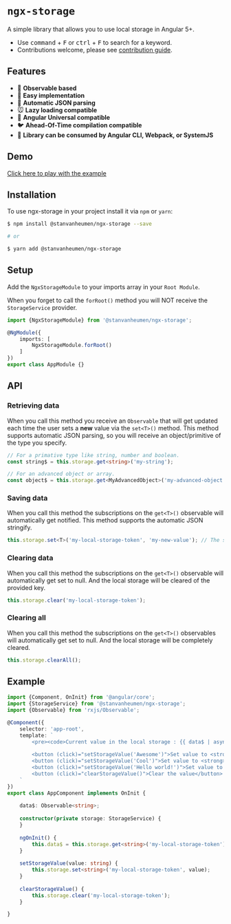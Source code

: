 # `ngx-storage`
A simple library that allows you to use local storage in Angular 5+.

- Use <kbd>command</kbd> + <kbd>F</kbd> or <kbd>ctrl</kbd> + <kbd>F</kbd> to search for a keyword.
- Contributions welcome, please see [contribution guide](.github/CONTRIBUTING.md).

## Features

- :frog: **Observable based**
- :camel: **Easy implementation**
- :panda_face: **Automatic JSON parsing**
- :mouse: **Lazy loading compatible**
- :sheep: **Angular Universal compatible**
- :bird: **Ahead-Of-Time compilation compatible**
- :hamster: **Library can be consumed by Angular CLI, Webpack, or SystemJS**

## Demo

[Click here to play with the example](https://stackblitz.com/github/stanvanheumen/ngx-storage)

## Installation

To use ngx-storage in your project install it via `npm` or `yarn`:

```bash
$ npm install @stanvanheumen/ngx-storage --save

# or

$ yarn add @stanvanheumen/ngx-storage
```

## Setup

Add the `NgxStorageModule` to your imports array in your `Root Module`.

When you forget to call the `forRoot()` method you will NOT receive the `StorageService` provider.

```typescript
import {NgxStorageModule} from '@stanvanheumen/ngx-storage';

@NgModule({
    imports: [
        NgxStorageModule.forRoot()
    ]
})
export class AppModule {}
```

## API

### Retrieving data

When you call this method you receive an `Observable` that will get updated each time the user sets a **new** value 
via the `set<T>()` method. This method supports automatic JSON parsing, so you will receive an object/primitive of the 
type you specify.

```typescript
// For a primative type like string, number and boolean.
const string$ = this.storage.get<string>('my-string');

// For an advanced object or array.
const object$ = this.storage.get<MyAdvancedObject>('my-advanced-object');
```

### Saving data

When you call this method the subscriptions on the `get<T>()` observable will automatically get notified.
This method supports the automatic JSON stringify.

```typescript
this.storage.set<T>('my-local-storage-token', 'my-new-value'); // The second argument is of type T.
```

### Clearing data

When you call this method the subscriptions on the `get<T>()` observable will automatically get set to null. 
And the local storage will be cleared of the provided key.

```typescript
this.storage.clear('my-local-storage-token');
```

### Clearing all

When you call this method the subscriptions on the `get<T>()` observables will automatically get set to null. 
And the local storage will be completely cleared.

```typescript
this.storage.clearAll();
```

## Example

```typescript
import {Component, OnInit} from '@angular/core';
import {StorageService} from '@stanvanheumen/ngx-storage';
import {Observable} from 'rxjs/Observable';

@Component({
    selector: 'app-root',
    template: `
        <pre><code>Current value in the local storage : {{ data$ | async | json }}</code></pre>
        
        <button (click)="setStorageValue('Awesome')">Set value to <strong>"Awesome"</strong></button>
        <button (click)="setStorageValue('Cool')">Set value to <strong>"Cool"</strong></button>
        <button (click)="setStorageValue('Hello world!')">Set value to <strong>"Hello world!"</strong></button>
        <button (click)="clearStorageValue()">Clear the value</button>
    `
})
export class AppComponent implements OnInit {
    
    data$: Observable<string>;
    
    constructor(private storage: StorageService) {
    }
    
    ngOnInit() {
        this.data$ = this.storage.get<string>('my-local-storage-token');
    }
    
    setStorageValue(value: string) {
        this.storage.set<string>('my-local-storage-token', value);
    }
    
    clearStorageValue() {
        this.storage.clear('my-local-storage-token');
    }

}
```